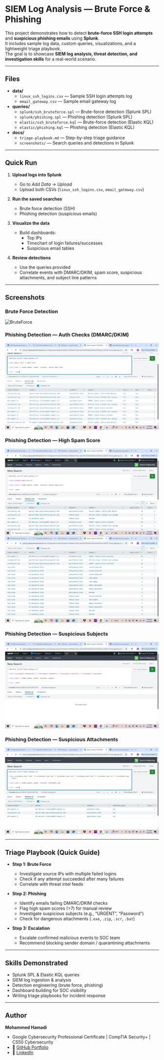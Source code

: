# SIEM Log Analysis — Brute Force & Phishing

This project demonstrates how to detect **brute-force SSH login attempts** and **suspicious phishing emails** using **Splunk**.  
It includes sample log data, custom queries, visualizations, and a lightweight triage playbook.  
The goal is to showcase **SIEM log analysis, threat detection, and investigation skills** for a real-world scenario.  

---

## Files
- **data/**
  - `linux_ssh_logins.csv` — Sample SSH login attempts log
  - `email_gateway.csv` — Sample email gateway log
- **queries/**
  - `splunk/ssh_bruteforce.spl` — Brute-force detection (Splunk SPL)
  - `splunk/phishing.spl` — Phishing detection (Splunk SPL)
  - `elastic/ssh_bruteforce.kql` — Brute-force detection (Elastic KQL)
  - `elastic/phishing.kql` — Phishing detection (Elastic KQL)
- **docs/**
  - `triage-playbook.md` — Step-by-step triage guidance
  - `screenshots/` — Search queries and detections in Splunk

---

## Quick Run

1. **Upload logs into Splunk**
   - Go to *Add Data → Upload*  
   - Upload both CSVs (`linux_ssh_logins.csv`, `email_gateway.csv`)

2. **Run the saved searches**
   - Brute force detection (SSH)  
   - Phishing detection (suspicious emails)

3. **Visualize the data**
   - Build dashboards:  
     - Top IPs  
     - Timechart of login failures/successes  
     - Suspicious email tables

4. **Review detections**
   - Use the queries provided  
   - Correlate events with DMARC/DKIM, spam score, suspicious attachments, and subject line patterns  

---

## Screenshots

### Brute Force Detection
![BruteForce](docs/screenshots/BruteForce.png)

### Phishing Detection — Auth Checks (DMARC/DKIM)
![Phishing Auth Checks](docs/screenshots/Phishing_AuthChecks_DMARC_DKIM.png)

### Phishing Detection — High Spam Score
![Phishing High Spam Score 1](docs/screenshots/Phishing_High_SpamScorePT1.png)  
![Phishing High Spam Score 2](docs/screenshots/Phishing_High_SpamScorePT2.png)

### Phishing Detection — Suspicious Subjects
![Phishing Suspicious Subjects](docs/screenshots/Phishing_SuspiciousSubjects.png)

### Phishing Detection — Suspicious Attachments
![Suspicious Attachments](docs/screenshots/Suspicious_Attachments.png)

---

## Triage Playbook (Quick Guide)

- **Step 1: Brute Force**
  - Investigate source IPs with multiple failed logins  
  - Check if any attempt succeeded after many failures  
  - Correlate with threat intel feeds

- **Step 2: Phishing**
  - Identify emails failing DMARC/DKIM checks  
  - Flag high spam scores (>7) for manual review  
  - Investigate suspicious subjects (e.g., “URGENT”, “Password”)  
  - Check for dangerous attachments (`.exe`, `.zip`, `.scr`, `.bat`)

- **Step 3: Escalation**
  - Escalate confirmed malicious events to SOC team  
  - Recommend blocking sender domain / quarantining attachments  

---

## Skills Demonstrated
- Splunk SPL & Elastic KQL queries  
- SIEM log ingestion & analysis  
- Detection engineering (brute force, phishing)  
- Dashboard building for SOC visibility  
- Writing triage playbooks for incident response  

---

## Author
**Mohammed Hamadi**  
- Google Cybersecurity Professional Certificate | CompTIA Security+ | CS50 Cybersecurity  
- 📂 [GitHub Portfolio](https://github.com/mhamadii)  
- 💼 [LinkedIn](https://www.linkedin.com/in/mohammedhamadi/)  